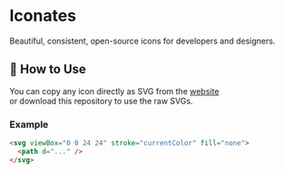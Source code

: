 # Iconates

Beautiful, consistent, open-source icons for developers and designers.

## 🧩 How to Use

You can copy any icon directly as SVG from the [website](https://iconates.dev)  
or download this repository to use the raw SVGs.

### Example

```html
<svg viewBox="0 0 24 24" stroke="currentColor" fill="none">
  <path d="..." />
</svg>
